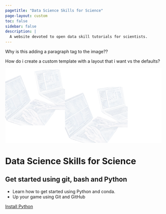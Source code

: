 ```yaml
---
pagetitle: "Data Science Skills for Science"
page-layout: custom
toc: false
sidebar: false
description: |
  A website devoted to open data skill tutorials for scientists.
---
```


Why is this adding a paragraph tag to the image??

How do i create a custom template with a layout that i want vs the defaults?

<img src="images/top-bar.png" data-fig-alt="Faded image of desk with a person programming on a laptop." />

# Data Science Skills for Science

## Get started using git, bash and Python

-   Learn how to get started using Python and conda.
-   Up your game using Git and GitHub

<a href="install-python/get-started-python" class="btn-action-primary btn-action btn btn-success btn-lg" role="button">Install Python</a>
<!-- [Git and Bash](use-git-github/setup-git-bash/){#btn-guide .btn-action .btn .btn-info .btn-lg role="button"} -->
